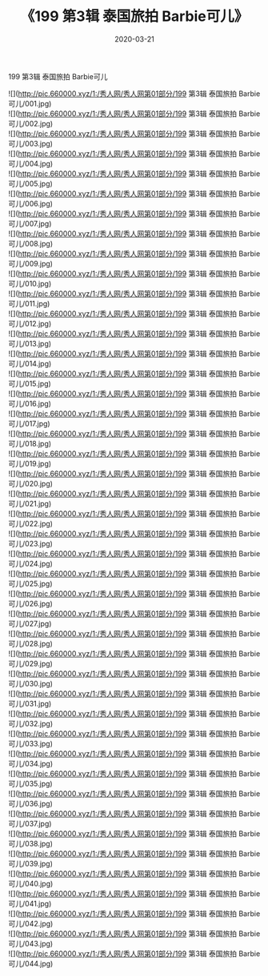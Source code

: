 ﻿---
layout: post
title:  《199 第3辑 泰国旅拍 Barbie可儿》
date:   2020-03-21
img: http://pic.660000.xyz/1:/秀人网/秀人网第01部分/199 第3辑 泰国旅拍 Barbie可儿/000.jpg
categories: [美女, 清纯, 唯美]
---

199 第3辑 泰国旅拍 Barbie可儿

  ![](http://pic.660000.xyz/1:/秀人网/秀人网第01部分/199 第3辑 泰国旅拍 Barbie可儿/001.jpg) <br> ![](http://pic.660000.xyz/1:/秀人网/秀人网第01部分/199 第3辑 泰国旅拍 Barbie可儿/002.jpg) <br> ![](http://pic.660000.xyz/1:/秀人网/秀人网第01部分/199 第3辑 泰国旅拍 Barbie可儿/003.jpg) <br> ![](http://pic.660000.xyz/1:/秀人网/秀人网第01部分/199 第3辑 泰国旅拍 Barbie可儿/004.jpg) <br> ![](http://pic.660000.xyz/1:/秀人网/秀人网第01部分/199 第3辑 泰国旅拍 Barbie可儿/005.jpg) <br> ![](http://pic.660000.xyz/1:/秀人网/秀人网第01部分/199 第3辑 泰国旅拍 Barbie可儿/006.jpg) <br> ![](http://pic.660000.xyz/1:/秀人网/秀人网第01部分/199 第3辑 泰国旅拍 Barbie可儿/007.jpg) <br> ![](http://pic.660000.xyz/1:/秀人网/秀人网第01部分/199 第3辑 泰国旅拍 Barbie可儿/008.jpg) <br> ![](http://pic.660000.xyz/1:/秀人网/秀人网第01部分/199 第3辑 泰国旅拍 Barbie可儿/009.jpg) <br> ![](http://pic.660000.xyz/1:/秀人网/秀人网第01部分/199 第3辑 泰国旅拍 Barbie可儿/010.jpg) <br> ![](http://pic.660000.xyz/1:/秀人网/秀人网第01部分/199 第3辑 泰国旅拍 Barbie可儿/011.jpg) <br> ![](http://pic.660000.xyz/1:/秀人网/秀人网第01部分/199 第3辑 泰国旅拍 Barbie可儿/012.jpg) <br> ![](http://pic.660000.xyz/1:/秀人网/秀人网第01部分/199 第3辑 泰国旅拍 Barbie可儿/013.jpg) <br> ![](http://pic.660000.xyz/1:/秀人网/秀人网第01部分/199 第3辑 泰国旅拍 Barbie可儿/014.jpg) <br> ![](http://pic.660000.xyz/1:/秀人网/秀人网第01部分/199 第3辑 泰国旅拍 Barbie可儿/015.jpg) <br> ![](http://pic.660000.xyz/1:/秀人网/秀人网第01部分/199 第3辑 泰国旅拍 Barbie可儿/016.jpg) <br> ![](http://pic.660000.xyz/1:/秀人网/秀人网第01部分/199 第3辑 泰国旅拍 Barbie可儿/017.jpg) <br> ![](http://pic.660000.xyz/1:/秀人网/秀人网第01部分/199 第3辑 泰国旅拍 Barbie可儿/018.jpg) <br> ![](http://pic.660000.xyz/1:/秀人网/秀人网第01部分/199 第3辑 泰国旅拍 Barbie可儿/019.jpg) <br> ![](http://pic.660000.xyz/1:/秀人网/秀人网第01部分/199 第3辑 泰国旅拍 Barbie可儿/020.jpg) <br> ![](http://pic.660000.xyz/1:/秀人网/秀人网第01部分/199 第3辑 泰国旅拍 Barbie可儿/021.jpg) <br> ![](http://pic.660000.xyz/1:/秀人网/秀人网第01部分/199 第3辑 泰国旅拍 Barbie可儿/022.jpg) <br> ![](http://pic.660000.xyz/1:/秀人网/秀人网第01部分/199 第3辑 泰国旅拍 Barbie可儿/023.jpg) <br> ![](http://pic.660000.xyz/1:/秀人网/秀人网第01部分/199 第3辑 泰国旅拍 Barbie可儿/024.jpg) <br> ![](http://pic.660000.xyz/1:/秀人网/秀人网第01部分/199 第3辑 泰国旅拍 Barbie可儿/025.jpg) <br> ![](http://pic.660000.xyz/1:/秀人网/秀人网第01部分/199 第3辑 泰国旅拍 Barbie可儿/026.jpg) <br> ![](http://pic.660000.xyz/1:/秀人网/秀人网第01部分/199 第3辑 泰国旅拍 Barbie可儿/027.jpg) <br> ![](http://pic.660000.xyz/1:/秀人网/秀人网第01部分/199 第3辑 泰国旅拍 Barbie可儿/028.jpg) <br> ![](http://pic.660000.xyz/1:/秀人网/秀人网第01部分/199 第3辑 泰国旅拍 Barbie可儿/029.jpg) <br> ![](http://pic.660000.xyz/1:/秀人网/秀人网第01部分/199 第3辑 泰国旅拍 Barbie可儿/030.jpg) <br> ![](http://pic.660000.xyz/1:/秀人网/秀人网第01部分/199 第3辑 泰国旅拍 Barbie可儿/031.jpg) <br> ![](http://pic.660000.xyz/1:/秀人网/秀人网第01部分/199 第3辑 泰国旅拍 Barbie可儿/032.jpg) <br> ![](http://pic.660000.xyz/1:/秀人网/秀人网第01部分/199 第3辑 泰国旅拍 Barbie可儿/033.jpg) <br> ![](http://pic.660000.xyz/1:/秀人网/秀人网第01部分/199 第3辑 泰国旅拍 Barbie可儿/034.jpg) <br> ![](http://pic.660000.xyz/1:/秀人网/秀人网第01部分/199 第3辑 泰国旅拍 Barbie可儿/035.jpg) <br> ![](http://pic.660000.xyz/1:/秀人网/秀人网第01部分/199 第3辑 泰国旅拍 Barbie可儿/036.jpg) <br> ![](http://pic.660000.xyz/1:/秀人网/秀人网第01部分/199 第3辑 泰国旅拍 Barbie可儿/037.jpg) <br> ![](http://pic.660000.xyz/1:/秀人网/秀人网第01部分/199 第3辑 泰国旅拍 Barbie可儿/038.jpg) <br> ![](http://pic.660000.xyz/1:/秀人网/秀人网第01部分/199 第3辑 泰国旅拍 Barbie可儿/039.jpg) <br> ![](http://pic.660000.xyz/1:/秀人网/秀人网第01部分/199 第3辑 泰国旅拍 Barbie可儿/040.jpg) <br> ![](http://pic.660000.xyz/1:/秀人网/秀人网第01部分/199 第3辑 泰国旅拍 Barbie可儿/041.jpg) <br> ![](http://pic.660000.xyz/1:/秀人网/秀人网第01部分/199 第3辑 泰国旅拍 Barbie可儿/042.jpg) <br> ![](http://pic.660000.xyz/1:/秀人网/秀人网第01部分/199 第3辑 泰国旅拍 Barbie可儿/043.jpg) <br> ![](http://pic.660000.xyz/1:/秀人网/秀人网第01部分/199 第3辑 泰国旅拍 Barbie可儿/044.jpg) <br>